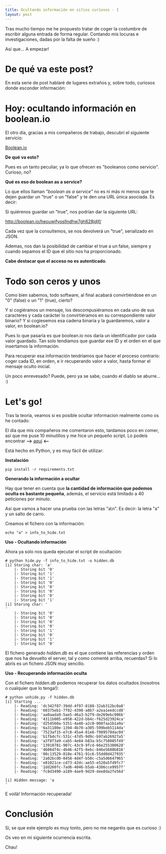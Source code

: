 ```yaml
---
title: Ocultando información en sitios curiosos - I
layout: post
---
```


Tras mucho tiempo me he propuesto tratar de coger la costumbre de escribir alguna entrada de forma regular. Contando mis locuras e investigaciones, dadas por la falta de sueño :)

Así que... A empezar!

# De qué va este post?

En esta serie de post hablaré de lugares extraños y, sobre todo, curiosos donde esconder información:

# Hoy: ocultando información en boolean.io

El otro día, gracias a mis compañeros de trabajo, descubrí el siguiente servicio:

[Boolean.io](http://boolean.io)

**De qué va esto?**

Pues es un tanto peculiar, ya lo que ofrecen es "booleanos como servicio". Curioso, no?

**Qué es eso de boolean as a service?**

Lo que ellos llaman *"boolean as a service"* no es ni más ni menos que te dejen guardar un "true" o un "false" y te den una URL única asociada. Es decir:

Si quiérenos guardar un "true", nos podrían dar la siguiente URL:

http://boolean.io/heouwjfyosllndhw7gh628jdjf/

Cada vez que la consultemos, se nos devolverá un "true", serializado en JSON.

Ademas, nos dan la posibilidad de cambiar el true a un false, siempre y cuando sepamos el ID que el sitio nos ha proporcionado.

**Cabe destacar que el acceso no es autenticado**.

# Todo son ceros y unos

Como bien sabemos, todo software, al final acabará convirtiéndose en un "0" (false) o un "1" (true), cierto?

Y si cogiéramos un mensaje, los descompusiéramos en cada uno de sus caracteres y cada carácter lo convirtiéramos en su correspondiente valor binario? Y si cogiesemos esa cadena binaria y la guardaremos, valor a valor, en boolean.io?

Pues lo que pasaría es que boolean.io nos daría un identificador por cada valor guardado. Tan solo tendíamos que guardar ese ID y el orden en el que insertamos la información. 

Para recuperar esa información tendríamos que hacer el proceso contrario: coger cada ID, en orden, e ir recuperando valor a valor, hasta formar el mensaje oculto inicial.

Un poco enrevesado? Puede, pero ya se sabe, cuando el diablo se aburre... :)

# Let's go!

Tras la teoría, veamos si es posible ocultar informacion realmente como os he contado:

El día que mis compañeros me comentaron esto, tardamos poco en comer, así que me puse 10 minutillos y me hice un pequeño script. Lo podeís encontrar **-->** [aquí](https://github.com/cr0hn/bo) **<--**

Está hecho en Python, y es muy fácil de utilizar:

**Instalación**

	pip install -r requirements.txt
	
**Generando la información a ocultar**

Hay que tener en cuenta que **la cantidad de información que podemos oculta es bastante pequeña**, además, el servicio está limitado a 40 peticiones por minuto.

Así que vamos a hacer una prueba con las letras "a\n". Es decir: la letra "a" y un salto de carro. 

Creamos el fichero con la información:

	echo "a" > info_to_hide.txt
	
**Uso - Ocultando información**

Ahora ya solo nos queda ejecutar el script de ocultación:

	# python hide.py -f info_to_hide.txt -o hidden.db
	[i] Storing char: 'a'
	    |- Storing bit '0'
    	|- Storing bit '1'
	    |- Storing bit '1'
	    |- Storing bit '0'
	    |- Storing bit '0'
    	|- Storing bit '0'
	    |- Storing bit '0'
    	|- Storing bit '1'
	[i] Storing char: '
	'
	    |- Storing bit '0'
    	|- Storing bit '0'
	    |- Storing bit '0'
    	|- Storing bit '0'
	    |- Storing bit '1'
    	|- Storing bit '0'
	    |- Storing bit '1'
    	|- Storing bit '0'
	
El fichero generado *hidden.db* es el que contiene las referencias y orden que nos ha devuelto el server, tal y como comenté arriba, recuerdas? Si lo abrís es un fichero JSON muy sencillo.

**Uso - Recuperando información oculta**

Con el fichero *hidden.db* podemos recuperar los datos ocultados (nosotros o cualquier que lo tenga!):

	# python unhide.py -f hidden.db
	[i] Starting ...
	    |- Reading: 'dc342f87-39dd-4f97-8188-32ab312bc0a8'
    	|- Reading: '60375eb1-7f02-4398-a8b7-a2ea1eedccd8'
	    |- Reading: 'aa0aada9-5ae5-46a3-b2f9-de269ebc986b'
	    |- Reading: '4311b005-e958-422d-bb4c-f625d23924ca'
    	|- Reading: 'd254560a-5351-4a48-a2c0-008faa1b1a9a'
	    |- Reading: '6a31180e-1394-4b70-a305-599beb5114da'
    	|- Reading: '7523af15-e7c8-45a4-81e6-f989570dac0d'
	    |- Reading: 'b1fbdcfc-531c-47d5-9d9c-b97ab26927a5'
    	|- Reading: 'a3f8f3a9-cab5-4e84-b83a-b5c758085f49'
	    |- Reading: '13910781-907c-43c9-9fcd-66e255380628'
    	|- Reading: '4606d74c-4b46-42f5-8ebc-846e5680b816'
	    |- Reading: '80c13529-818e-4761-91c6-55dd0d427935'
    	|- Reading: '2a02bcd0-0458-4d4f-b50c-c5a5d6647965'
	    |- Reading: 'e81021ce-cd73-42dc-ae55-e520a5fd9fc7'
    	|- Reading: '1dd260fc-7ad6-4046-b5ab-4386cce9957f'
	    |- Reading: 'fc8d3490-a189-4ae9-9d29-dee8da2fe56d'
	
	[i] Hidden message: 'a
	'	

E voilà! Información recuperada!

# Conclusión

Sí, se que este ejemplo es muy tonto, pero no me negaréis que es curioso :)

Os veo en mi siguiente ocurrencia escrita.

Chau!




